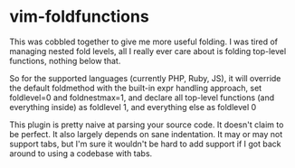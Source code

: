 # vim-foldfunctions
This was cobbled together to give me more useful folding. I was tired of managing nested fold levels, all I really ever care about is folding top-level functions, nothing below that.

So for the supported languages (currently PHP, Ruby, JS), it will override the default foldmethod with the built-in expr handling approach, set foldlevel=0 and foldnestmax=1, and declare all top-level functions (and everything inside) as foldlevel 1, and everything else as foldlevel 0

This plugin is pretty naive at parsing your source code. It doesn't claim to be perfect. It also largely depends on sane indentation. It may or may not support tabs, but I'm sure it wouldn't be hard to add support if I got back around to using a codebase with tabs.

